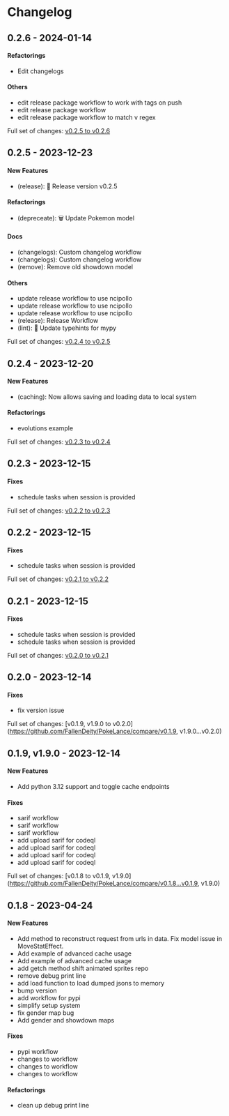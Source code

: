 # Changelog

## 0.2.6 - 2024-01-14

#### Refactorings

-  Edit changelogs
#### Others

-  edit release package workflow to work with tags on push
-  edit release package workflow
-  edit release package workflow to match v regex

Full set of changes: [v0.2.5 to v0.2.6](https://github.com/FallenDeity/PokeLance/compare/v0.2.5...v0.2.6)

## 0.2.5 - 2023-12-23

#### New Features

-  (release): :bookmark: Release version v0.2.5
#### Refactorings

-  (depreceate): :wastebasket: Update Pokemon model
#### Docs

-  (changelogs): Custom changelog workflow
-  (changelogs): Custom changelog workflow
-  (remove): Remove old showdown model
#### Others

-  update release workflow to use ncipollo
-  update release workflow to use ncipollo
-  update release workflow to use ncipollo
-  (release): Release Workflow
-  (lint): :art: Update typehints for mypy

Full set of changes: [v0.2.4 to v0.2.5](https://github.com/FallenDeity/PokeLance/compare/v0.2.4...v0.2.5)

## 0.2.4 - 2023-12-20

#### New Features

-  (caching): Now allows saving and loading data to local system
#### Refactorings

-  evolutions example

Full set of changes: [v0.2.3 to v0.2.4](https://github.com/FallenDeity/PokeLance/compare/v0.2.3...v0.2.4)

## 0.2.3 - 2023-12-15

#### Fixes

-  schedule tasks when session is provided

Full set of changes: [v0.2.2 to v0.2.3](https://github.com/FallenDeity/PokeLance/compare/v0.2.2...v0.2.3)

## 0.2.2 - 2023-12-15

#### Fixes

-  schedule tasks when session is provided

Full set of changes: [v0.2.1 to v0.2.2](https://github.com/FallenDeity/PokeLance/compare/v0.2.1...v0.2.2)

## 0.2.1 - 2023-12-15

#### Fixes

-  schedule tasks when session is provided
-  schedule tasks when session is provided

Full set of changes: [v0.2.0 to v0.2.1](https://github.com/FallenDeity/PokeLance/compare/v0.2.0...v0.2.1)

## 0.2.0 - 2023-12-14

#### Fixes

-  fix version issue

Full set of changes: [v0.1.9, v1.9.0 to v0.2.0](https://github.com/FallenDeity/PokeLance/compare/v0.1.9, v1.9.0...v0.2.0)

## 0.1.9, v1.9.0 - 2023-12-14

#### New Features

-  Add python 3.12 support and toggle cache endpoints
#### Fixes

-  sarif workflow
-  sarif workflow
-  sarif workflow
-  add upload sarif for codeql
-  add upload sarif for codeql
-  add upload sarif for codeql
-  add upload sarif for codeql

Full set of changes: [v0.1.8 to v0.1.9, v1.9.0](https://github.com/FallenDeity/PokeLance/compare/v0.1.8...v0.1.9, v1.9.0)

## 0.1.8 - 2023-04-24

#### New Features

-  Add method to reconstruct request from urls in data. Fix model issue in MoveStatEffect.
-  Add example of advanced cache usage
-  Add example of advanced cache usage
-  add getch method shift animated sprites repo
-  remove debug print line
-  add load function to load dumped jsons to memory
-  bump version
-  add workflow for pypi
-  simplify setup system
-  fix gender map bug
-  Add gender and showdown maps
#### Fixes

-  pypi workflow
-  changes to workflow
-  changes to workflow
-  changes to workflow
#### Refactorings

-  clean up debug print line
